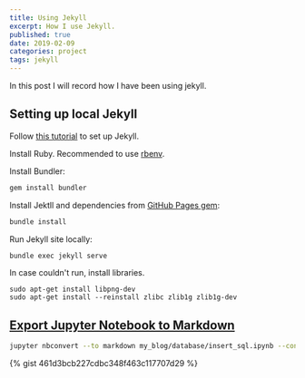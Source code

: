 ```yaml
---
title: Using Jekyll
excerpt: How I use Jekyll.
published: true
date: 2019-02-09
categories: project
tags: jekyll
---
```

In this post I will record how I have been using jekyll.

## Setting up local Jekyll

Follow [this tutorial](https://help.github.com/articles/setting-up-your-github-pages-site-locally-with-jekyll/) to set up Jekyll.

Install Ruby. Recommended to use [rbenv](https://github.com/rbenv/rbenv).

Install Bundler:
``` bash
gem install bundler
```

Install Jektll and dependencies from [GitHub Pages gem](https://pages.github.com/versions/):
``` bash
bundle install
```

Run Jekyll site locally:
``` bash
bundle exec jekyll serve
```
In case couldn't run, install libraries.
```
sudo apt-get install libpng-dev
sudo apt-get install --reinstall zlibc zlib1g zlib1g-dev
```



## [Export Jupyter Notebook to Markdown](http://www.leeclemmer.com/2017/07/04/how-to-publish-jupyter-notebooks-to-your-jekyll-static-website.html)

``` bash
jupyter nbconvert --to markdown my_blog/database/insert_sql.ipynb --config jekyll.py
```

{% gist 461d3bcb227cdbc348f463c117707d29 %}